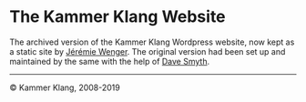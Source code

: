 # The Kammer Klang Website

The archived version of the Kammer Klang Wordpress website, now kept as a static site by [Jérémie Wenger](https://github.com/jchwenger). The original version had been set up and maintained by the same with the help of [Dave Smyth](https://websmyth.co/).

---
© Kammer Klang, 2008-2019
